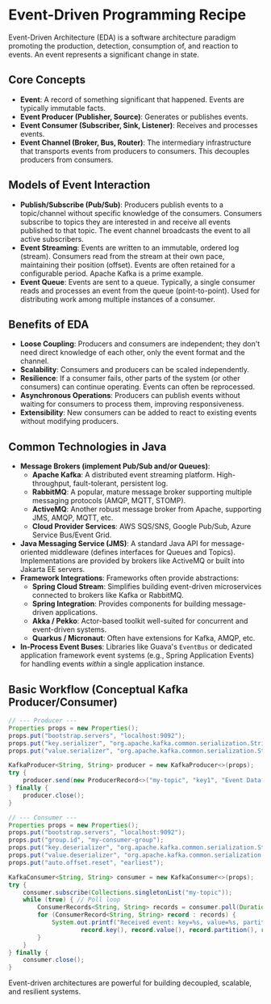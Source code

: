 # Event-Driven Programming Recipe

Event-Driven Architecture (EDA) is a software architecture paradigm promoting the production, detection, consumption of, and reaction to events. An event represents a significant change in state.

## Core Concepts

*   **Event**: A record of something significant that happened. Events are typically immutable facts.
*   **Event Producer (Publisher, Source)**: Generates or publishes events.
*   **Event Consumer (Subscriber, Sink, Listener)**: Receives and processes events.
*   **Event Channel (Broker, Bus, Router)**: The intermediary infrastructure that transports events from producers to consumers. This decouples producers from consumers.

## Models of Event Interaction

*   **Publish/Subscribe (Pub/Sub)**: Producers publish events to a topic/channel without specific knowledge of the consumers. Consumers subscribe to topics they are interested in and receive all events published to that topic. The event channel broadcasts the event to all active subscribers.
*   **Event Streaming**: Events are written to an immutable, ordered log (stream). Consumers read from the stream at their own pace, maintaining their position (offset). Events are often retained for a configurable period. Apache Kafka is a prime example.
*   **Event Queue**: Events are sent to a queue. Typically, a single consumer reads and processes an event from the queue (point-to-point). Used for distributing work among multiple instances of a consumer.

## Benefits of EDA

*   **Loose Coupling**: Producers and consumers are independent; they don't need direct knowledge of each other, only the event format and the channel.
*   **Scalability**: Consumers and producers can be scaled independently.
*   **Resilience**: If a consumer fails, other parts of the system (or other consumers) can continue operating. Events can often be reprocessed.
*   **Asynchronous Operations**: Producers can publish events without waiting for consumers to process them, improving responsiveness.
*   **Extensibility**: New consumers can be added to react to existing events without modifying producers.

## Common Technologies in Java

*   **Message Brokers (implement Pub/Sub and/or Queues)**:
    *   **Apache Kafka**: A distributed event streaming platform. High-throughput, fault-tolerant, persistent log.
    *   **RabbitMQ**: A popular, mature message broker supporting multiple messaging protocols (AMQP, MQTT, STOMP).
    *   **ActiveMQ**: Another robust message broker from Apache, supporting JMS, AMQP, MQTT, etc.
    *   **Cloud Provider Services**: AWS SQS/SNS, Google Pub/Sub, Azure Service Bus/Event Grid.
*   **Java Messaging Service (JMS)**: A standard Java API for message-oriented middleware (defines interfaces for Queues and Topics). Implementations are provided by brokers like ActiveMQ or built into Jakarta EE servers.
*   **Framework Integrations**: Frameworks often provide abstractions:
    *   **Spring Cloud Stream**: Simplifies building event-driven microservices connected to brokers like Kafka or RabbitMQ.
    *   **Spring Integration**: Provides components for building message-driven applications.
    *   **Akka / Pekko**: Actor-based toolkit well-suited for concurrent and event-driven systems.
    *   **Quarkus / Micronaut**: Often have extensions for Kafka, AMQP, etc.
*   **In-Process Event Buses**: Libraries like Guava's `EventBus` or dedicated application framework event systems (e.g., Spring Application Events) for handling events *within* a single application instance.

## Basic Workflow (Conceptual Kafka Producer/Consumer)

```java
// --- Producer ---
Properties props = new Properties();
props.put("bootstrap.servers", "localhost:9092");
props.put("key.serializer", "org.apache.kafka.common.serialization.StringSerializer");
props.put("value.serializer", "org.apache.kafka.common.serialization.StringSerializer");

KafkaProducer<String, String> producer = new KafkaProducer<>(props);
try {
    producer.send(new ProducerRecord<>("my-topic", "key1", "Event Data 1"));
} finally {
    producer.close();
}

// --- Consumer ---
Properties props = new Properties();
props.put("bootstrap.servers", "localhost:9092");
props.put("group.id", "my-consumer-group");
props.put("key.deserializer", "org.apache.kafka.common.serialization.StringDeserializer");
props.put("value.deserializer", "org.apache.kafka.common.serialization.StringDeserializer");
props.put("auto.offset.reset", "earliest");

KafkaConsumer<String, String> consumer = new KafkaConsumer<>(props);
try {
    consumer.subscribe(Collections.singletonList("my-topic"));
    while (true) { // Poll loop
        ConsumerRecords<String, String> records = consumer.poll(Duration.ofMillis(100));
        for (ConsumerRecord<String, String> record : records) {
            System.out.printf("Received event: key=%s, value=%s, partition=%d, offset=%d\n",
                    record.key(), record.value(), record.partition(), record.offset());
        }
    }
} finally {
    consumer.close();
}
```

Event-driven architectures are powerful for building decoupled, scalable, and resilient systems. 